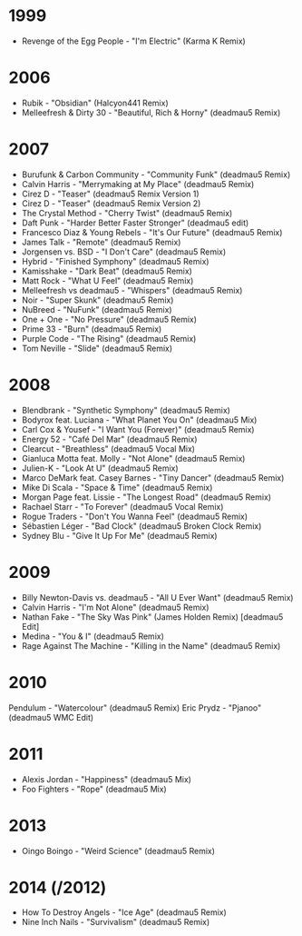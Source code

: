 # 1999

- Revenge of the Egg People - "I'm Electric" (Karma K Remix)

# 2006

- Rubik - "Obsidian" (Halcyon441 Remix)
- Melleefresh & Dirty 30 - "Beautiful, Rich & Horny" (deadmau5 Remix)

# 2007

- Burufunk & Carbon Community - "Community Funk" (deadmau5 Remix)
- Calvin Harris - "Merrymaking at My Place" (deadmau5 Remix)
- Cirez D - "Teaser" (deadmau5 Remix Version 1)
- Cirez D - "Teaser" (deadmau5 Remix Version 2)
- The Crystal Method - "Cherry Twist" (deadmau5 Remix)
- Daft Punk - "Harder Better Faster Stronger" (deadmau5 edit)
- Francesco Diaz & Young Rebels - "It's Our Future" (deadmau5 Remix)
- James Talk - "Remote" (deadmau5 Remix)
- Jorgensen vs. BSD - "I Don't Care" (deadmau5 Remix)
- Hybrid - "Finished Symphony" (deadmau5 Remix)
- Kamisshake - "Dark Beat" (deadmau5 Remix)
- Matt Rock - "What U Feel" (deadmau5 Remix)
- Melleefresh vs deadmau5 - "Whispers" (deadmau5 Remix)
- Noir - "Super Skunk" (deadmau5 Remix)
- NuBreed - "NuFunk" (deadmau5 Remix)
- One + One - "No Pressure" (deadmau5 Remix)
- Prime 33 - "Burn" (deadmau5 Remix)
- Purple Code - "The Rising" (deadmau5 Remix)
- Tom Neville - "Slide" (deadmau5 Remix)

# 2008

- Blendbrank - "Synthetic Symphony" (deadmau5 Remix)
- Bodyrox feat. Luciana - "What Planet You On" (deadmau5 Mix)
- Carl Cox & Yousef - "I Want You (Forever)" (deadmau5 Remix)
- Energy 52 - "Café Del Mar" (deadmau5 Remix)
- Clearcut - "Breathless" (deadmau5 Vocal Mix)
- Gianluca Motta feat. Molly - "Not Alone" (deadmau5 Remix)
- Julien-K - "Look At U" (deadmau5 Remix)
- Marco DeMark feat. Casey Barnes - "Tiny Dancer" (deadmau5 Remix)
- Mike Di Scala - "Space & Time" (deadmau5 Remix)
- Morgan Page feat. Lissie - "The Longest Road" (deadmau5 Remix)
- Rachael Starr - "To Forever" (deadmau5 Vocal Remix)
- Rogue Traders - "Don't You Wanna Feel" (deadmau5 Remix)
- Sébastien Léger - "Bad Clock" (deadmau5 Broken Clock Remix)
- Sydney Blu - "Give It Up For Me" (deadmau5 Remix)

# 2009

- Billy Newton-Davis vs. deadmau5 - "All U Ever Want" (deadmau5 Remix)
- Calvin Harris - "I'm Not Alone" (deadmau5 Remix)
- Nathan Fake - "The Sky Was Pink" (James Holden Remix) [deadmau5 Edit]
- Medina - "You & I" (deadmau5 Remix)
- Rage Against The Machine - "Killing in the Name" (deadmau5 Remix)

# 2010

Pendulum - "Watercolour" (deadmau5 Remix)
Eric Prydz - "Pjanoo" (deadmau5 WMC Edit)

# 2011

- Alexis Jordan - "Happiness" (deadmau5 Mix)
- Foo Fighters - "Rope" (deadmau5 Mix)

# 2013

- Oingo Boingo - "Weird Science" (deadmau5 Remix)

# 2014 (/2012)
- How To Destroy Angels - "Ice Age" (deadmau5 Remix)
- Nine Inch Nails - "Survivalism" (deadmau5 Remix)
